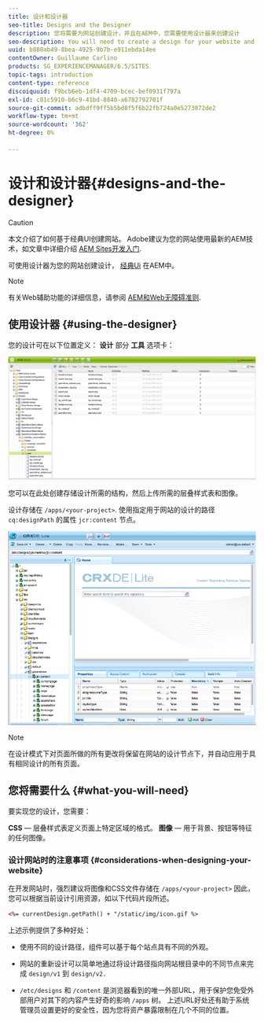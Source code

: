 ```yaml
---
title: 设计和设计器
seo-title: Designs and the Designer
description: 您将需要为网站创建设计，并且在AEM中，您需要使用设计器来创建设计
seo-description: You will need to create a design for your website and in AEM, you do so by using the Designer
uuid: b880ab49-8bea-4925-9b7b-e911ebda14ee
contentOwner: Guillaume Carlino
products: SG_EXPERIENCEMANAGER/6.5/SITES
topic-tags: introduction
content-type: reference
discoiquuid: f9bcb6eb-1df4-4709-bcec-bef0931f797a
exl-id: c81c5910-b6c9-41bd-8840-a6782792701f
source-git-commit: adbdff9ff5b5bd8f5f6b22fb724a0e5273072de2
workflow-type: tm+mt
source-wordcount: '362'
ht-degree: 0%

---
```


# 设计和设计器{#designs-and-the-designer}

>[!CAUTION]
>
>本文介绍了如何基于经典UI创建网站。 Adobe建议为您的网站使用最新的AEM技术，如文章中详细介绍 [AEM Sites开发入门](/help/sites-developing/getting-started.md).

可使用设计器为您的网站创建设计， [经典Ui](/help/release-notes/touch-ui-features-status.md) 在AEM中。

>[!NOTE]
>
>有关Web辅助功能的详细信息，请参阅 [AEM和Web无障碍准则](/help/managing/web-accessibility.md).

## 使用设计器 {#using-the-designer}

您的设计可在以下位置定义： **设计** 部分 **工具** 选项卡：

![screen_shot_2012-02-01at30237pm](assets/screen_shot_2012-02-01at30237pm.png)

您可以在此处创建存储设计所需的结构，然后上传所需的层叠样式表和图像。

设计存储在 `/apps/<your-project>`. 使用指定用于网站的设计的路径 `cq:designPath` 的属性 `jcr:content` 节点。

![chlimage_1-74](assets/chlimage_1-74a.png)

>[!NOTE]
>
>在设计模式下对页面所做的所有更改将保留在网站的设计节点下，并自动应用于具有相同设计的所有页面。

## 您将需要什么 {#what-you-will-need}

要实现您的设计，您需要：

**CSS**  — 层叠样式表定义页面上特定区域的格式。
**图像**  — 用于背景、按钮等特征的任何图像。

### 设计网站时的注意事项 {#considerations-when-designing-your-website}

在开发网站时，强烈建议将图像和CSS文件存储在 `/apps/<your-project>` 因此，您可以根据当前设计引用资源，如以下代码片段所述。

```xml
<%= currentDesign.getPath() + "/static/img/icon.gif %>
```

上述示例提供了多种好处：

* 使用不同的设计路径，组件可以基于每个站点具有不同的外观。
* 网站的重新设计可以简单地通过将设计路径指向网站根目录中的不同节点来完成 `design/v1` 到 `design/v2.`

* `/etc/designs` 和 `/content` 是浏览器看到的唯一外部URL，用于保护您免受外部用户对其下的内容产生好奇的影响 `/apps` 树。 上述URL好处还有助于系统管理员设置更好的安全性，因为您将资产暴露限制在几个不同的位置。
